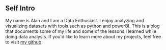 ## Self Intro

My name is Alan and I am a Data Enthusiast. I enjoy analyzing and visualizing datasets with tools such as python and powerBI. This is a blog that documents some of my life and some of the lessons I learned while doing data analysis. If you'd like to learn more about my projects, feel free to visit [my github](https://github.com/datamanju).
